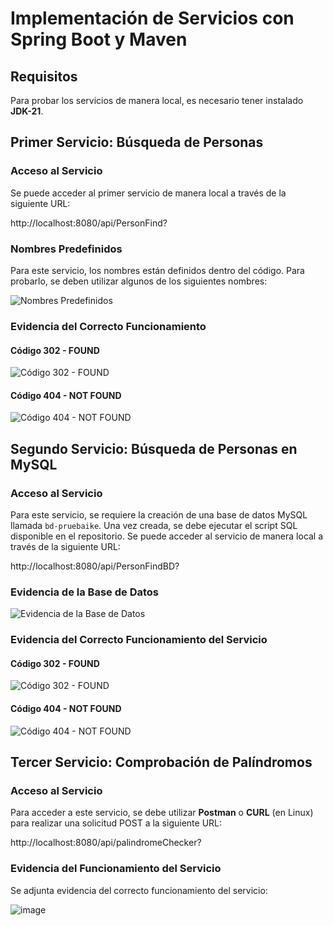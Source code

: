 # Implementación de Servicios con Spring Boot y Maven

## Requisitos

Para probar los servicios de manera local, es necesario tener instalado **JDK-21**.

## Primer Servicio: Búsqueda de Personas

### Acceso al Servicio

Se puede acceder al primer servicio de manera local a través de la siguiente URL:

http://localhost:8080/api/PersonFind?


### Nombres Predefinidos

Para este servicio, los nombres están definidos dentro del código. Para probarlo, se deben utilizar algunos de los siguientes nombres:

![Nombres Predefinidos](https://github.com/Isra-Dev27/PruebaIKE/assets/146276498/46c66574-8e3f-4e71-83cf-b263309383db)

### Evidencia del Correcto Funcionamiento

#### Código 302 - FOUND

![Código 302 - FOUND](https://github.com/Isra-Dev27/PruebaIKE/assets/146276498/eb9e1aa5-bed8-4fad-ade6-0f9472a2bf08)

#### Código 404 - NOT FOUND

![Código 404 - NOT FOUND](https://github.com/Isra-Dev27/PruebaIKE/assets/146276498/0be090af-580a-454d-82b8-e4a9a8a29693)

## Segundo Servicio: Búsqueda de Personas en MySQL

### Acceso al Servicio

Para este servicio, se requiere la creación de una base de datos MySQL llamada `bd-pruebaike`. Una vez creada, se debe ejecutar el script SQL disponible en el repositorio. Se puede acceder al servicio de manera local a través de la siguiente URL:

http://localhost:8080/api/PersonFindBD?


### Evidencia de la Base de Datos

![Evidencia de la Base de Datos](https://github.com/Isra-Dev27/PruebaIKE/assets/146276498/ff52501d-9760-4281-a294-5c83aaa27e03)

### Evidencia del Correcto Funcionamiento del Servicio

#### Código 302 - FOUND

![Código 302 - FOUND](https://github.com/Isra-Dev27/PruebaIKE/assets/146276498/c45b888f-fa3f-40a8-9b30-ac6632738e38)

#### Código 404 - NOT FOUND

![Código 404 - NOT FOUND](https://github.com/Isra-Dev27/PruebaIKE/assets/146276498/7489a17f-12bc-4e31-9782-8713114b378f)

## Tercer Servicio: Comprobación de Palíndromos

### Acceso al Servicio

Para acceder a este servicio, se debe utilizar **Postman** o **CURL** (en Linux) para realizar una solicitud POST a la siguiente URL:

http://localhost:8080/api/palindromeChecker?

### Evidencia del Funcionamiento del Servicio

Se adjunta evidencia del correcto funcionamiento del servicio:

![image](https://github.com/Isra-Dev27/PruebaIKE/assets/146276498/af373eed-616e-43cf-a725-97ea00381d00)




